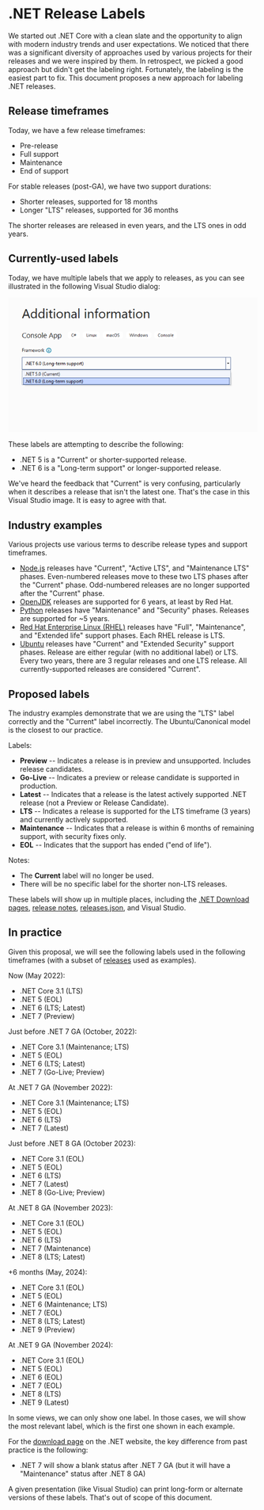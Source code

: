 # .NET Release Labels

We started out .NET Core with a clean slate and the opportunity to align with modern industry trends and user expectations. We noticed that there was a significant diversity of approaches used by various projects for their releases and we were inspired by them. In retrospect, we picked a good approach but didn't get the labeling right. Fortunately, the labeling is the easiest part to fix. This document proposes a new approach for labeling .NET releases.

## Release timeframes

Today, we have a few release timeframes:

- Pre-release
- Full support
- Maintenance
- End of support

For stable releases (post-GA), we have two support durations:

- Shorter releases, supported for 18 months
- Longer "LTS" releases, supported for 36 months

The shorter releases are released in even years, and the LTS ones in odd years.

## Currently-used labels

Today, we have multiple labels that we apply to releases, as you can see illustrated in the following Visual Studio dialog:

![image](dotnet-release-labels.png)

These labels are attempting to describe the following:

- .NET 5 is a "Current" or shorter-supported release.
- .NET 6 is a "Long-term support" or longer-supported release.

We've heard the feedback that "Current" is very confusing, particularly when it describes a release that isn't the latest one. That's the case in this Visual Studio image. It is easy to agree with that.

## Industry examples

Various projects use various terms to describe release types and support timeframes.

- [Node.js](https://nodejs.org/en/about/releases/) releases have "Current", "Active LTS", and "Maintenance LTS" phases. Even-numbered releases move to these two LTS phases after the "Current" phase. Odd-numbered releases are no longer supported after the "Current" phase.
- [OpenJDK](https://access.redhat.com/articles/1299013) releases are supported for 6 years, at least by Red Hat.
- [Python](https://devguide.python.org/devcycle/#branches) releases have "Maintenance" and "Security" phases. Releases are supported for ~5 years.
- [Red Hat Enterprise Linux (RHEL)](https://access.redhat.com/support/policy/updates/errata/) releases have "Full", "Maintenance", and "Extended life" support phases. Each RHEL release is LTS.
- [Ubuntu](https://wiki.ubuntu.com/Releases) releases have "Current" and "Extended Security" support phases. Release are either regular (with no additional label) or LTS. Every two years, there are 3 regular releases and one LTS release. All currently-supported releases are considered "Current".

## Proposed labels

The industry examples demonstrate that we are using the "LTS" label correctly and the "Current" label incorrectly. The Ubuntu/Canonical model is the closest to our practice.

Labels:

- **Preview** -- Indicates a release is in preview and unsupported. Includes release candidates.
- **Go-Live** -- Indicates a preview or release candidate is supported in production.
- **Latest** -- Indicates that a release is the latest actively supported .NET release (not a Preview or Release Candidate).
- **LTS** -- Indicates a release is supported for the LTS timeframe (3 years) and currently actively supported.
- **Maintenance** -- Indicates that a release is within 6 months of remaining support, with security fixes only.
- **EOL** -- Indicates that the support has ended ("end of life").

Notes:
 - The **Current** label will no longer be used.
 - There will be no specific label for the shorter non-LTS releases.

These labels will show up in multiple places, including the [.NET Download pages](https://dotnet.microsoft.com/download/dotnet), [release notes](https://github.com/dotnet/core/blob/main/releases.md), [releases.json](https://github.com/dotnet/core/blob/main/release-notes/releases-index.json), and Visual Studio.

## In practice

Given this proposal, we will see the following labels used in the following timeframes (with a subset of [releases](https://github.com/dotnet/core/blob/main/releases.md) used as examples).


Now (May 2022):

- .NET Core 3.1 (LTS)
- .NET 5 (EOL)
- .NET 6 (LTS; Latest)
- .NET 7 (Preview)

Just before .NET 7 GA (October, 2022):

- .NET Core 3.1 (Maintenance; LTS)
- .NET 5 (EOL)
- .NET 6 (LTS; Latest)
- .NET 7 (Go-Live; Preview)

At .NET 7 GA (November 2022):

- .NET Core 3.1 (Maintenance; LTS)
- .NET 5 (EOL)
- .NET 6 (LTS)
- .NET 7 (Latest)

Just before .NET 8 GA (October 2023):

- .NET Core 3.1 (EOL)
- .NET 5 (EOL)
- .NET 6 (LTS)
- .NET 7 (Latest)
- .NET 8 (Go-Live; Preview)

At .NET 8 GA (November 2023):

- .NET Core 3.1 (EOL)
- .NET 5 (EOL)
- .NET 6 (LTS)
- .NET 7 (Maintenance)
- .NET 8 (LTS; Latest)

+6 months (May, 2024):

- .NET Core 3.1 (EOL)
- .NET 5 (EOL)
- .NET 6 (Maintenance; LTS)
- .NET 7 (EOL)
- .NET 8 (LTS; Latest)
- .NET 9 (Preview)

At .NET 9 GA (November 2024):

- .NET Core 3.1 (EOL)
- .NET 5 (EOL)
- .NET 6 (EOL)
- .NET 7 (EOL)
- .NET 8 (LTS)
- .NET 9 (Latest)

In some views, we can only show one label. In those cases, we will show the most relevant label, which is the first one shown in each example.

For the [download page](https://dotnet.microsoft.com/en-us/download/dotnet) on the .NET website, the key difference from past practice is the following:

- .NET 7 will show a blank status after .NET 7 GA (but it will have a "Maintenance" status after .NET 8 GA)

A given presentation (like Visual Studio) can print long-form or alternate versions of these labels. That's out of scope of this document.
